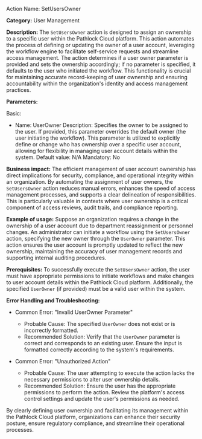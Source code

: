 Action Name: SetUsersOwner

**Category:** User Management

**Description:** The `SetUsersOwner` action is designed to assign an ownership to a specific user within the Pathlock Cloud platform. This action automates the process of defining or updating the owner of a user account, leveraging the workflow engine to facilitate self-service requests and streamline access management. The action determines if a user owner parameter is provided and sets the ownership accordingly; if no parameter is specified, it defaults to the user who initiated the workflow. This functionality is crucial for maintaining accurate record-keeping of user ownership and ensuring accountability within the organization's identity and access management practices.

**Parameters:**

  Basic:
  - Name: UserOwner
    Description: Specifies the owner to be assigned to the user. If provided, this parameter overrides the default owner (the user initiating the workflow). This parameter is utilized to explicitly define or change who has ownership over a specific user account, allowing for flexibility in managing user account details within the system.
    Default value: N/A
    Mandatory: No

**Business impact:** The efficient management of user account ownership has direct implications for security, compliance, and operational integrity within an organization. By automating the assignment of user owners, the `SetUsersOwner` action reduces manual errors, enhances the speed of access management processes, and supports a clear delineation of responsibilities. This is particularly valuable in contexts where user ownership is a critical component of access reviews, audit trails, and compliance reporting.

**Example of usage:** Suppose an organization requires a change in the ownership of a user account due to department reassignment or personnel changes. An administrator can initiate a workflow using the `SetUsersOwner` action, specifying the new owner through the `UserOwner` parameter. This action ensures the user account is promptly updated to reflect the new ownership, maintaining the accuracy of user management records and supporting internal auditing procedures.

**Prerequisites:** To successfully execute the `SetUsersOwner` action, the user must have appropriate permissions to initiate workflows and make changes to user account details within the Pathlock Cloud platform. Additionally, the specified `UserOwner` (if provided) must be a valid user within the system.

**Error Handling and Troubleshooting:**

- Common Error: "Invalid UserOwner Parameter"
  - Probable Cause: The specified `UserOwner` does not exist or is incorrectly formatted.
  - Recommended Solution: Verify that the `UserOwner` parameter is correct and corresponds to an existing user. Ensure the input is formatted correctly according to the system's requirements.

- Common Error: "Unauthorized Action"
  - Probable Cause: The user attempting to execute the action lacks the necessary permissions to alter user ownership details.
  - Recommended Solution: Ensure the user has the appropriate permissions to perform the action. Review the platform's access control settings and update the user's permissions as needed.

By clearly defining user ownership and facilitating its management within the Pathlock Cloud platform, organizations can enhance their security posture, ensure regulatory compliance, and streamline their operational processes.